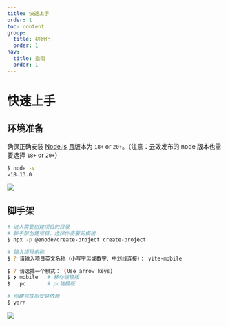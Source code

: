 ```yaml
---
title: 快速上手
order: 1
toc: content
group:
  title: 初始化
  order: 1
nav:
  title: 指南
  order: 1
---
```


# 快速上手

## 环境准备

确保正确安装 [Node.js](https://nodejs.org/en) 且版本为 `18+` or `20+`。（注意：云效发布的 node 版本也需要选择 `18+` or `20+`）

```bash
$ node -v
v18.13.0
```

![](images/node-version.png)

## 脚手架

```bash
# 进入需要创建项目的目录
# 脚手架创建项目，选择你需要的模板
$ npx -p @enode/create-project create-project

# 输入项目名称
$ ? 请输入项目英文名称（小写字母或数字、中划线连接）： vite-mobile

$ ? 请选择一个模式： (Use arrow keys)
$ ❯ mobile   # 移动端模版
$   pc       # pc端模版

# 创建完成后安装依赖
$ yarn
```

![](images/create.png)
